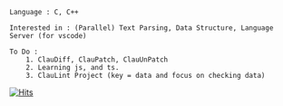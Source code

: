     Language : C, C++
    
    Interested in : (Parallel) Text Parsing, Data Structure, Language Server (for vscode)
    
    To Do :
        1. ClauDiff, ClauPatch, ClauUnPatch
        2. Learning js, and ts.
        3. ClauLint Project (key = data and focus on checking data)
        
       
 [![Hits](https://hits.seeyoufarm.com/api/count/incr/badge.svg?url=https://github.com/vztpv)](https://hits.seeyoufarm.com)                      

